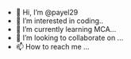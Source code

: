 - 👋 Hi, I’m @payel29
- 👀 I’m interested in coding..
- 🌱 I’m currently learning MCA...
- 💞️ I’m looking to collaborate on ...
- 📫 How to reach me ...

<!---
payel29/payel29 is a ✨ special ✨ repository because its `README.md` (this file) appears on your GitHub profile.
You can click the Preview link to take a look at your changes.
--->
